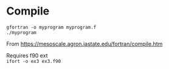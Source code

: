 # Compile

`gfortran -o myprogram myprogram.f`    
`./myprogram`

From <https://mesoscale.agron.iastate.edu/fortran/compile.htm> 

Requires f90 ext     
`ifort -o ex3 ex3.f90`
